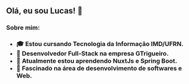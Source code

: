 <h2> Olá, eu sou Lucas! 👋 </h2>
<h3> Sobre mim: <h3>
<ul>
  <li>🎓 Estou cursando Tecnologia da Informação IMD/UFRN. </li>
  <li>💼 Desenvolvedor Full-Stack na empresa GTrigueiro.</li>
  <li>🌱 Atualmente estou aprendendo NuxtJs e Spring Boot.</li>
  <li>💬 Fascinado na área de desenvolvimento de softwares e Web.</li>
</ul>


